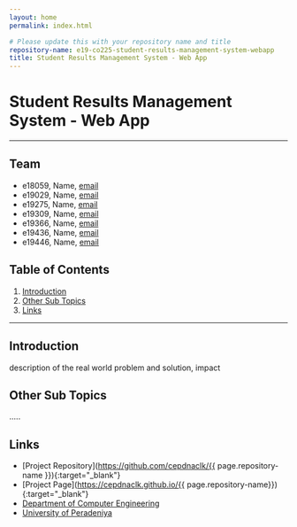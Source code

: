 ```yaml
---
layout: home
permalink: index.html

# Please update this with your repository name and title
repository-name: e19-co225-student-results-management-system-webapp
title: Student Results Management System - Web App
---
```


[comment]: # "This is the standard layout for the project, but you can clean this and use your own template"

# Student Results Management System - Web App

---

<!-- 
This is a sample image, to show how to add images to your page. To learn more options, please refer [this](https://projects.ce.pdn.ac.lk/docs/faq/how-to-add-an-image/)

![Sample Image](./images/sample.png)
 -->

## Team
-  e18059, Name, [email](mailto:name@email.com)
-  e19029, Name, [email](mailto:name@email.com)
-  e19275, Name, [email](mailto:name@email.com)
-  e19309, Name, [email](mailto:name@email.com)
-  e19366, Name, [email](mailto:name@email.com)
-  e19436, Name, [email](mailto:name@email.com)
-  e19446, Name, [email](mailto:name@email.com)

## Table of Contents
1. [Introduction](#introduction)
2. [Other Sub Topics](#other-sub-topics)
3. [Links](#links)

---

## Introduction

 description of the real world problem and solution, impact

## Other Sub Topics

.....

## Links

- [Project Repository](https://github.com/cepdnaclk/{{ page.repository-name }}){:target="_blank"}
- [Project Page](https://cepdnaclk.github.io/{{ page.repository-name}}){:target="_blank"}
- [Department of Computer Engineering](http://www.ce.pdn.ac.lk/)
- [University of Peradeniya](https://eng.pdn.ac.lk/)


[//]: # (Please refer this to learn more about Markdown syntax)
[//]: # (https://github.com/adam-p/markdown-here/wiki/Markdown-Cheatsheet)
